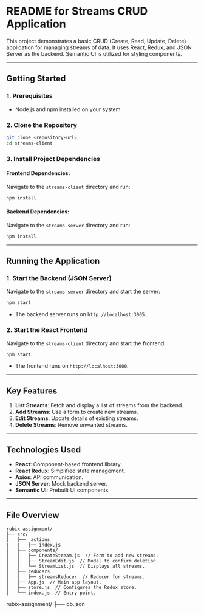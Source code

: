 # README for Streams CRUD Application

This project demonstrates a basic CRUD (Create, Read, Update, Delete) application for managing streams of data. It uses React, Redux, and JSON Server as the backend. Semantic UI is utilized for styling components.

---

## **Getting Started**

### 1. Prerequisites

- Node.js and npm installed on your system.

### 2. Clone the Repository

```bash
git clone <repository-url>
cd streams-client
```

### 3. Install Project Dependencies

#### Frontend Dependencies:

Navigate to the `streams-client` directory and run:

```bash
npm install
```

#### Backend Dependencies:

Navigate to the `streams-server` directory and run:

```bash
npm install
```

---

## **Running the Application**

### 1. Start the Backend (JSON Server)

Navigate to the `streams-server` directory and start the server:

```bash
npm start
```

- The backend server runs on `http://localhost:3005`.

### 2. Start the React Frontend

Navigate to the `streams-client` directory and start the frontend:

```bash
npm start
```

- The frontend runs on `http://localhost:3000`.

---

## **Key Features**

1. **List Streams**: Fetch and display a list of streams from the backend.
2. **Add Streams**: Use a form to create new streams.
3. **Edit Streams**: Update details of existing streams.
4. **Delete Streams**: Remove unwanted streams.

---

## **Technologies Used**

- **React**: Component-based frontend library.
- **React Redux**: Simplified state management.
- **Axios**: API communication.
- **JSON Server**: Mock backend server.
- **Semantic UI**: Prebuilt UI components.

---

## **File Overview**

```
rubix-assignment/
├── src/
|   ├──  actions
|   |   ├── index.js
│   ├── components/
│   │   ├── CreateStream.js  // Form to add new streams.
│   │   ├── StreamEdit.js  // Modal to confirm deletion.
│   │   └── StreamList.js  // Displays all streams.
│   ├── reducers
│   │   ├── streamsReducer  // Reducer for streams.
│   ├── App.js  // Main app layout.
│   ├── store.js  // Configures the Redux store.
│   └── index.js  // Entry point.
```

rubix-assignment/
├── db.json
